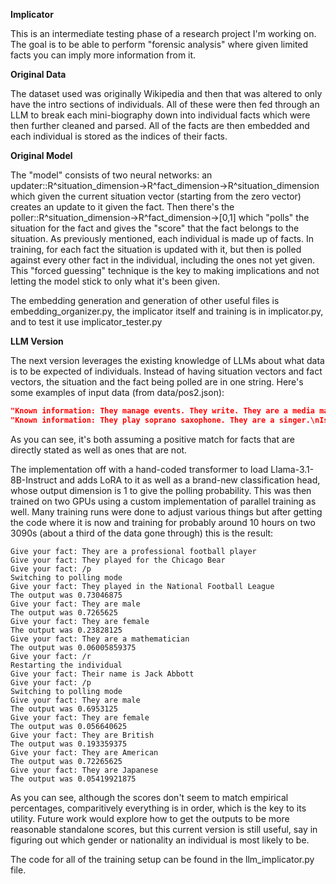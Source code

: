**Implicator**  

This is an intermediate testing phase of a research project I'm working on. The goal is to be able to perform "forensic analysis" where given limited facts you can imply more information from it.  

**Original Data**  

The dataset used was originally Wikipedia and then that was altered to only have the intro sections of individuals. All of these were then fed through an LLM to break each mini-biography down into individual facts which were then further cleaned and parsed. All of the facts are then embedded and each individual is stored as the indices of their facts.  

**Original Model**  

The "model" consists of two neural networks: an updater::R^situation\_dimension->R^fact\_dimension->R^situation\_dimension which given the current situation vector (starting from the zero vector) creates an update to it given the fact. Then there's the poller::R^situation\_dimension->R^fact\_dimension->[0,1] which "polls" the situation for the fact and gives the "score" that the fact belongs to the situation. As previously mentioned, each individual is made up of facts. In training, for each fact the situation is updated with it, but then is polled against every other fact in the individual, including the ones not yet given. This "forced guessing" technique is the key to making implications and not letting the model stick to only what it's been given.

The embedding generation and generation of other useful files is embedding\_organizer.py, the implicator itself and training is in implicator.py, and to test it use implicator\_tester.py

**LLM Version**  

The next version leverages the existing knowledge of LLMs about what data is to be expected of individuals. Instead of having situation vectors and fact vectors, the situation and the fact being polled are in one string. Here's some examples of input data (from data/pos2.json):
```json
"Known information: They manage events. They write. They are a media marketing communications consultant. They produce. They are a rhythmic gymnastics national team member.\nIs this true: They are a rhythmic gymnastics national team member\nProbability:",
"Known information: They play soprano saxophone. They are a singer.\nIs this true: They play alto saxophone\nProbability:",
```
As you can see, it's both assuming a positive match for facts that are directly stated as well as ones that are not.

The implementation off with a hand-coded transformer to load Llama-3.1-8B-Instruct and adds LoRA to it as well as a brand-new classification head, whose output dimension is 1 to give the polling probability. This was then trained on two GPUs using a custom implementation of parallel training as well. Many training runs were done to adjust various things but after getting the code where it is now and training for probably around 10 hours on two 3090s (about a third of the data gone through) this is the result:

```
Give your fact: They are a professional football player
Give your fact: They played for the Chicago Bear
Give your fact: /p
Switching to polling mode
Give your fact: They played in the National Football League
The output was 0.73046875
Give your fact: They are male
The output was 0.7265625
Give your fact: They are female
The output was 0.23828125
Give your fact: They are a mathematician
The output was 0.06005859375
Give your fact: /r
Restarting the individual
Give your fact: Their name is Jack Abbott
Give your fact: /p
Switching to polling mode
Give your fact: They are male
The output was 0.6953125
Give your fact: They are female
The output was 0.056640625
Give your fact: They are British
The output was 0.193359375
Give your fact: They are American
The output was 0.72265625
Give your fact: They are Japanese
The output was 0.05419921875
```

As you can see, although the scores don't seem to match empirical percentages, comparitively everything is in order, which is the key to its utility. Future work would explore how to get the outputs to be more reasonable standalone scores, but this current version is still useful, say in figuring out which gender or nationality an individual is most likely to be.  

The code for all of the training setup can be found in the llm_implicator.py file.
